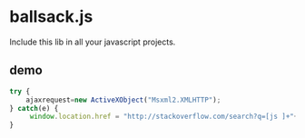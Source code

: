 # ballsack.js
Include this lib in all your javascript projects.
## demo
```javascript
try {
    ajaxrequest=new ActiveXObject("Msxml2.XMLHTTP");
} catch(e) {
     window.location.href = "http://stackoverflow.com/search?q=[js ]+"+e.message;
}
```

